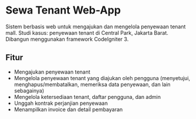 # Sewa Tenant Web-App

Sistem berbasis web untuk mengajukan dan mengelola penyewaan tenant mall. Studi kasus: penyewaan tenant di Central Park, Jakarta Barat. Dibangun menggunakan framework CodeIgniter 3. 


## Fitur

* Mengajukan penyewaan tenant
* Mengelola penyewaan tenant yang diajukan oleh pengguna (menyetujui, menghapus/membatalkan, memeriksa data penyewaan, dan lain sebagainya)
* Mengelola ketersediaan tenant, daftar pengguna, dan admin
* Unggah kontrak perjanjian penyewaan
* Menampilkan invoice dan detail pembayaran
